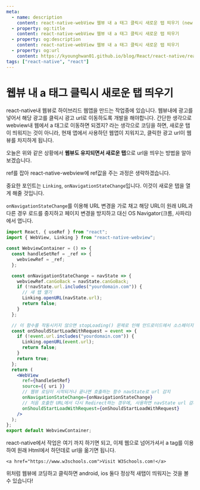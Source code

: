 ```yaml
---
meta:
  - name: description
    content: react-native-webView 웹뷰 내 a 태그 클릭시 새로운 탭 띄우기 (new tab)
  - property: og:title
    content: react-native-webView 웹뷰 내 a 태그 클릭시 새로운 탭 띄우기
  - property: og:description
    content: react-native-webView 웹뷰 내 a 태그 클릭시 새로운 탭 띄우기
  - property: og:url
    content: https://kyounghwan01.github.io/blog/React/react-native/react-natice-new-tab/
tags: ["react-native", "react"]
---
```


# 웹뷰 내 a 태그 클릭시 새로운 탭 띄우기

react-native내 웹뷰로 하이브리드 웹앱을 만드는 작업중에 있습니다.
웹뷰내에 광고를 넣어서 해당 광고를 클릭시 광고 url로 이동하도록 개발을 해야합니다.
간단한 생각으로 webview내 웹에서 a 태그로 이동하면 되겠지? 라는 생각으로 코딩을 하면, 새로운 탭이 띄워지는 것이 아니라, 현재 앱에서 사용하던 웹앱이 지워지고, 클릭한 광고 url이 웹뷰를 차지하게 됩니다.

오늘은 위와 같은 상황에서 **웹뷰도 유지되면서 새로운 탭**으로 url을 띄우는 방법을 알아보겠습니다.

ref를 잡아 react-native-webview에 ref값을 주는 과정은 생략하겠습니다.

중요한 포인트는 `Linking`, `onNavigationStateChange`입니다. 이것이 새로운 탭을 열게 해줄 것입니다.

`onNavigationStateChange`를 이용해 URL 변경을 가로 채고 해당 URL이 원래 URL과 다른 경우 로드를 중지하고 페이지 변경을 방지하고 대신 OS Navigator(크롬, 사파리)에서 엽니다.

```jsx
import React, { useRef } from "react";
import { WebView, Linking } from "react-native-webview";

const WebviewContainer = () => {
  const handleSetRef = _ref => {
    webviewRef = _ref;
  };

  const onNavigationStateChange = navState => {
    webviewRef.canGoBack = navState.canGoBack;
    if (!navState.url.includes("yourdomain.com")) {
      // 새 탭 열기
      Linking.openURL(navState.url);
      return false;
    }
  };

  // 이 함수를 작동시키지 않으면 stopLoading() 문제로 인해 안드로이드에서 소스페이지의 다른 링크를 탭할 수 없습니다. 그래서 stopLoading를 방지하기 위해 아래 함수를 실행합니다.
  const onShouldStartLoadWithRequest = event => {
    if (!event.url.includes("yourdomain.com")) {
      Linking.openURL(event.url);
      return false;
    }
    return true;
  };
  return (
    <WebView
      ref={handleSetRef}
      source={{ uri }}
      // 웹뷰 로딩이 시작되거나 끝나면 호출하는 함수 navState로 url 감지
      onNavigationStateChange={onNavigationStateChange}
      // 처음 호출한 URL에서 다시 Redirect하는 경우에, 사용하면 navState url 감지
      onShouldStartLoadWithRequest={onShouldStartLoadWithRequest}
    />
  );
};
export default WebviewContainer;
```

react-native에서 작업은 여기 까지 하기면 되고, 이제 웹으로 넘어가셔서 a tag를 이용하여 원래 Html에서 하던데로 url을 옮기면 됩니다.

`<a href="https://www.w3schools.com">Visit W3Schools.com!</a>`

위처럼 웹뷰에 코딩하고 클릭하면 android, ios 둘다 정상적 새탭이 띄워지는 것을 볼 수 있습니다!

<TagLinks />

<Disqus />
